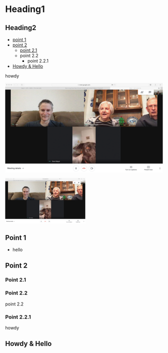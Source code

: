 # Heading1

## Heading2

- [point 1](#point-1)
- [point 2](#point-2)
  - [point 2.1](#point-2.1)
  - point 2.2
    - point 2.2.1
- [Howdy & Hello](#howdy--hello) 

howdy

![Image 1](images/mayer-family-video-chat01.png)

<img src="./images/mayer-family-video-chat01.png" alt="image 1" style="zoom:25%;"/>

## Point 1
- hello

## Point 2

### Point 2.1


### Point 2.2
point 2.2

### Point 2.2.1
howdy

## Howdy & Hello
